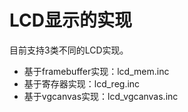 # LCD显示的实现

目前支持3类不同的LCD实现。

* 基于framebuffer实现：lcd_mem.inc  
* 基于寄存器实现：lcd_reg.inc 
* 基于vgcanvas实现：lcd_vgcanvas.inc
